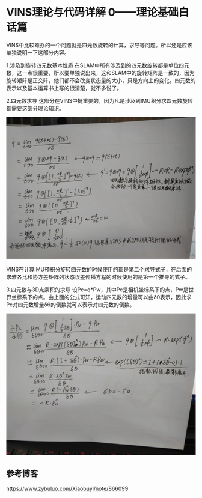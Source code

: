 # VINS理论与代码详解 0——理论基础白话篇

VINS中比较难办的一个问题就是四元数旋转的计算，求导等问题。所以还是应该单独说明一下这部分内容。  

1.涉及到旋转四元数基本性质
在SLAM中所有涉及到的四元数旋转都是单位四元数，这一点很重要，所以要单独说出来，这和SLAM中的旋转矩阵是一致的，因为旋转矩阵是正交阵，他们都不会改变状态量的大小，只是方向上的变化。四元数的表示以及基本运算书上写的很清楚，就不多说了。

2.四元数求导
这部分在VINS中挺重要的，因为凡是涉及到IMU积分求四元数旋转都需要这部分理论知识。

![](snapshots/quanternion_derivation.jpeg)  


VINS在计算IMU预积分旋转四元数的时候使用的都是第二个求导式子，在后面的求雅各比和协方差矩阵列状态误差传播方程的时候使用的是第一个推导的式子。

3.四元数与3D点乘积的求导
设Pc=q*Pw，其中Pc是相机坐标系下的点，Pw是世界坐标系下的点。由上面的公式可知，运动四元数的增量可以由δθ表示，因此求Pc对四元数增量δθ的倒数就可以表示对四元数的倒数。

![](snapshots/quanternion_3d_derivation.jpeg)  

## 参考博客  

https://www.zybuluo.com/Xiaobuyi/note/866099